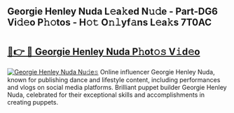 ## Georgie Henley Nuda L𝚎a𝚔ed N𝚞𝚍e - Part-DG6 Vi𝚍𝚎o P𝚑𝚘tos - H𝚘𝚝 O𝚗𝚕yf𝚊ns L𝚎a𝚔s 7T0AC

# <h2><a href="http://kfey3c.oniu.top/?m=Georgie+Henley+Nuda">🔗👉 🔴 Georgie Henley Nuda P𝚑ot𝚘𝚜 V𝚒d𝚎o</a></h2>

[![Georgie Henley Nuda Nu𝚍e𝚜](https://i.imgur.com/0qMVB7G.gif)](http://kfey3c.oniu.top/?m=Georgie+Henley+Nuda)
Online influencer Georgie Henley Nuda, known for publishing dance and lifestyle content, including performances and vlogs on social media platforms. Brilliant puppet builder Georgie Henley Nuda, celebrated for their exceptional skills and accomplishments in creating puppets.  
